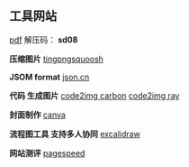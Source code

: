 ## 工具网站

[pdf](https://www.aliyundrive.com/s/9CYxCyFCDnd) 解压码： **sd08**

**压缩图片** [tingpng](https://tinypng.com/)[squoosh](https://squoosh.app/)

**JSOM format** [json.cn](https://json.cn/)

**代码 生成图片** [code2img carbon](https://carbon.now.sh/) [code2img ray](https://ray.so/)

**封面制作** [canva](https://www.canva.cn/)

**流程图工具 支持多人协同** [excalidraw](https://excalidraw.com/)

**网站测评** [pagespeed](https://pagespeed.web.dev/)